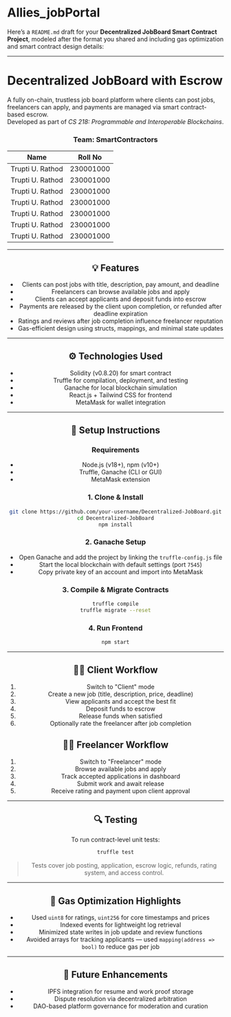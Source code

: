 # Allies_jobPortal
Here’s a `README.md` draft for your **Decentralized JobBoard Smart Contract Project**, modeled after the format you shared and including gas optimization and smart contract design details:

---

# Decentralized JobBoard with Escrow

A fully on-chain, trustless job board platform where clients can post jobs, freelancers can apply, and payments are managed via smart contract-based escrow.  
Developed as part of *CS 218: Programmable and Interoperable Blockchains*.

<div align="center">

### Team: SmartContractors
| Name         | Roll No |
|--------------|---------|
| Trupti U. Rathod | 230001000 |
| Trupti U. Rathod | 230001000 |
| Trupti U. Rathod | 230001000 |
| Trupti U. Rathod | 230001000 |
| Trupti U. Rathod | 230001000 |
| Trupti U. Rathod | 230001000 |
| Trupti U. Rathod | 230001000 |


---

## 💡 Features

- Clients can post jobs with title, description, pay amount, and deadline
- Freelancers can browse available jobs and apply
- Clients can accept applicants and deposit funds into escrow
- Payments are released by the client upon completion, or refunded after deadline expiration
- Ratings and reviews after job completion influence freelancer reputation
- Gas-efficient design using structs, mappings, and minimal state updates

---

## ⚙️ Technologies Used

- Solidity (v0.8.20) for smart contract
- Truffle for compilation, deployment, and testing
- Ganache for local blockchain simulation
- React.js + Tailwind CSS for frontend
- MetaMask for wallet integration

---

## 🚀 Setup Instructions

### Requirements
- Node.js (v18+), npm (v10+)
- Truffle, Ganache (CLI or GUI)
- MetaMask extension

### 1. Clone & Install

```bash
git clone https://github.com/your-username/Decentralized-JobBoard.git
cd Decentralized-JobBoard
npm install
```

### 2. Ganache Setup

- Open Ganache and add the project by linking the `truffle-config.js` file
- Start the local blockchain with default settings (port `7545`)
- Copy private key of an account and import into MetaMask

### 3. Compile & Migrate Contracts

```bash
truffle compile
truffle migrate --reset
```

### 4. Run Frontend

```bash
npm start
```

---

## 🧑‍💼 Client Workflow

1. Switch to "Client" mode
2. Create a new job (title, description, price, deadline)
3. View applicants and accept the best fit
4. Deposit funds to escrow
5. Release funds when satisfied
6. Optionally rate the freelancer after job completion

## 👨‍💻 Freelancer Workflow

1. Switch to "Freelancer" mode
2. Browse available jobs and apply
3. Track accepted applications in dashboard
4. Submit work and await release
5. Receive rating and payment upon client approval

---

## 🔍 Testing

To run contract-level unit tests:

```bash
truffle test
```

> Tests cover job posting, application, escrow logic, refunds, rating system, and access control.

---

## 🧠 Gas Optimization Highlights

- Used `uint8` for ratings, `uint256` for core timestamps and prices
- Indexed events for lightweight log retrieval
- Minimized state writes in job update and review functions
- Avoided arrays for tracking applicants — used `mapping(address => bool)` to reduce gas per job

---

## 🔮 Future Enhancements

- IPFS integration for resume and work proof storage
- Dispute resolution via decentralized arbitration
- DAO-based platform governance for moderation and curation

```
